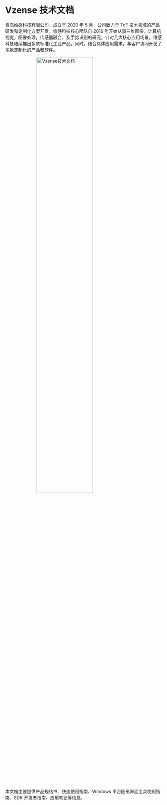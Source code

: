 # Vzense 技术文档

青岛维感科技有限公司，成立于 2020 年 5 月，公司致力于 ToF 技术领域的产品研发和定制化方案开发。维感科技核心团队自 2016 年开始从事三维图像，计算机视觉，图像处理，传感器融合，及手势识别的研究，针对几大核心应用场景，维感科技陆续推出多款标准化工业产品，同时，结合具体应用需求，与客户协同开发了多款定制化的产品和软件。

![Vzense技术文档](pic/README01.png)

本文档主要提供产品规格书、快速使用指南、Windows 平台图形界面工具使用指南、SDK 开发者指南、应用笔记等信息。

<style>img{margin-left:20%;width:60%;}</style>

